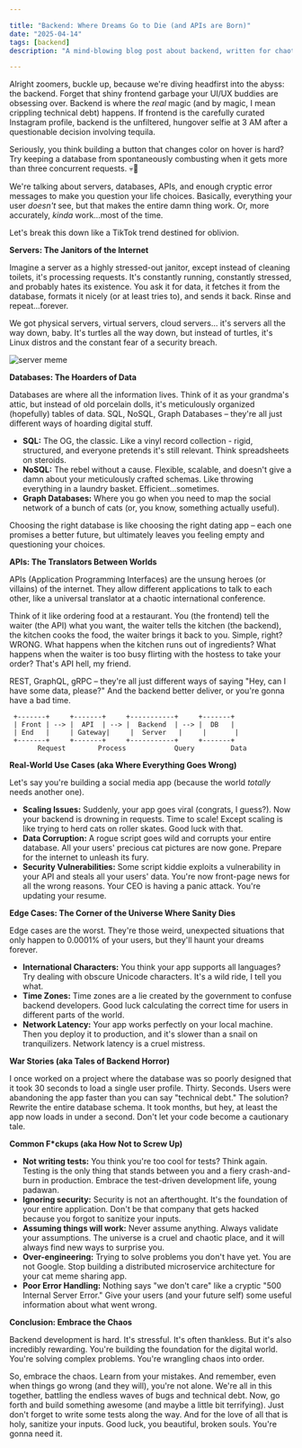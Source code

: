 ```yaml
---

title: "Backend: Where Dreams Go to Die (and APIs are Born)"
date: "2025-04-14"
tags: [backend]
description: "A mind-blowing blog post about backend, written for chaotic Gen Z engineers. Prepare for existential dread and maybe, just maybe, some actual useful knowledge."

---
```


Alright zoomers, buckle up, because we're diving headfirst into the abyss: the backend. Forget that shiny frontend garbage your UI/UX buddies are obsessing over. Backend is where the *real* magic (and by magic, I mean crippling technical debt) happens. If frontend is the carefully curated Instagram profile, backend is the unfiltered, hungover selfie at 3 AM after a questionable decision involving tequila.

Seriously, you think building a button that changes color on hover is hard? Try keeping a database from spontaneously combusting when it gets more than three concurrent requests. 💀🙏

We're talking about servers, databases, APIs, and enough cryptic error messages to make you question your life choices. Basically, everything your user *doesn't* see, but that makes the entire damn thing work. Or, more accurately, *kinda* work...most of the time.

Let's break this down like a TikTok trend destined for oblivion.

**Servers: The Janitors of the Internet**

Imagine a server as a highly stressed-out janitor, except instead of cleaning toilets, it's processing requests. It's constantly running, constantly stressed, and probably hates its existence. You ask it for data, it fetches it from the database, formats it nicely (or at least tries to), and sends it back. Rinse and repeat...forever.

We got physical servers, virtual servers, cloud servers… it's servers all the way down, baby. It's turtles all the way down, but instead of turtles, it's Linux distros and the constant fear of a security breach.

![server meme](https://i.kym-cdn.com/photos/images/newsfeed/001/846/644/1a4.jpg)

**Databases: The Hoarders of Data**

Databases are where all the information lives. Think of it as your grandma's attic, but instead of old porcelain dolls, it's meticulously organized (hopefully) tables of data. SQL, NoSQL, Graph Databases – they're all just different ways of hoarding digital stuff.

*   **SQL:** The OG, the classic. Like a vinyl record collection - rigid, structured, and everyone pretends it's still relevant. Think spreadsheets on steroids.
*   **NoSQL:** The rebel without a cause. Flexible, scalable, and doesn't give a damn about your meticulously crafted schemas. Like throwing everything in a laundry basket. Efficient...sometimes.
*   **Graph Databases:** Where you go when you need to map the social network of a bunch of cats (or, you know, something actually useful).

Choosing the right database is like choosing the right dating app – each one promises a better future, but ultimately leaves you feeling empty and questioning your choices.

**APIs: The Translators Between Worlds**

APIs (Application Programming Interfaces) are the unsung heroes (or villains) of the internet. They allow different applications to talk to each other, like a universal translator at a chaotic international conference.

Think of it like ordering food at a restaurant. You (the frontend) tell the waiter (the API) what you want, the waiter tells the kitchen (the backend), the kitchen cooks the food, the waiter brings it back to you. Simple, right? WRONG. What happens when the kitchen runs out of ingredients? What happens when the waiter is too busy flirting with the hostess to take your order? That's API hell, my friend.

REST, GraphQL, gRPC – they're all just different ways of saying "Hey, can I have some data, please?" And the backend better deliver, or you're gonna have a bad time.

```ascii
 +-------+     +-------+     +-----------+     +-------+
 | Front | --> |  API  | --> |  Backend  | --> |  DB   |
 | End   |     | Gateway|     |  Server   |     |       |
 +-------+     +-------+     +-----------+     +-------+
       Request        Process            Query         Data
```

**Real-World Use Cases (aka Where Everything Goes Wrong)**

Let's say you're building a social media app (because the world *totally* needs another one).

*   **Scaling Issues:** Suddenly, your app goes viral (congrats, I guess?). Now your backend is drowning in requests. Time to scale! Except scaling is like trying to herd cats on roller skates. Good luck with that.
*   **Data Corruption:** A rogue script goes wild and corrupts your entire database. All your users' precious cat pictures are now gone. Prepare for the internet to unleash its fury.
*   **Security Vulnerabilities:** Some script kiddie exploits a vulnerability in your API and steals all your users' data. You're now front-page news for all the wrong reasons. Your CEO is having a panic attack. You're updating your resume.

**Edge Cases: The Corner of the Universe Where Sanity Dies**

Edge cases are the worst. They're those weird, unexpected situations that only happen to 0.0001% of your users, but they'll haunt your dreams forever.

*   **International Characters:** You think your app supports all languages? Try dealing with obscure Unicode characters. It's a wild ride, I tell you what.
*   **Time Zones:** Time zones are a lie created by the government to confuse backend developers. Good luck calculating the correct time for users in different parts of the world.
*   **Network Latency:** Your app works perfectly on your local machine. Then you deploy it to production, and it's slower than a snail on tranquilizers. Network latency is a cruel mistress.

**War Stories (aka Tales of Backend Horror)**

I once worked on a project where the database was so poorly designed that it took 30 seconds to load a single user profile. Thirty. Seconds. Users were abandoning the app faster than you can say "technical debt." The solution? Rewrite the entire database schema. It took months, but hey, at least the app now loads in under a second. Don't let your code become a cautionary tale.

**Common F*ckups (aka How Not to Screw Up)**

*   **Not writing tests:** You think you're too cool for tests? Think again. Testing is the only thing that stands between you and a fiery crash-and-burn in production. Embrace the test-driven development life, young padawan.
*   **Ignoring security:** Security is not an afterthought. It's the foundation of your entire application. Don't be that company that gets hacked because you forgot to sanitize your inputs.
*   **Assuming things will work:** Never assume anything. Always validate your assumptions. The universe is a cruel and chaotic place, and it will always find new ways to surprise you.
*   **Over-engineering:** Trying to solve problems you don't have yet. You are not Google. Stop building a distributed microservice architecture for your cat meme sharing app.
*   **Poor Error Handling:** Nothing says "we don't care" like a cryptic "500 Internal Server Error." Give your users (and your future self) some useful information about what went wrong.

**Conclusion: Embrace the Chaos**

Backend development is hard. It's stressful. It's often thankless. But it's also incredibly rewarding. You're building the foundation for the digital world. You're solving complex problems. You're wrangling chaos into order.

So, embrace the chaos. Learn from your mistakes. And remember, even when things go wrong (and they will), you're not alone. We're all in this together, battling the endless waves of bugs and technical debt. Now, go forth and build something awesome (and maybe a little bit terrifying). Just don't forget to write some tests along the way. And for the love of all that is holy, sanitize your inputs. Good luck, you beautiful, broken souls. You're gonna need it.

